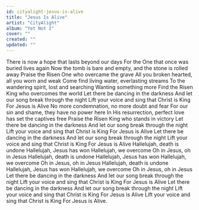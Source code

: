 ```yaml
---
id: cityalight-jesus-is-alive
title: "Jesus Is Alive"
artist: "CityAlight"
album: "Yet Not I"
cover: ""
created: ""
updated: ""
---
```


There is now a hope that lasts beyond our days
For the One that once was buried lives again
Now the tomb is bare and empty, and the stone is rolled away
Praise the Risen One who overcame the grave
All you broken hearted, all you worn and weak
Come find living water, everlasting streams
To the wandering spirit, lost and searching
Wanting something more
Find the Risen King who overcomes the world
Let there be dancing in the darkness
And let our song break through the night
Lift your voice and sing that Christ is King
For Jesus is Alive
No more condemnation, no more doubt and fear
For our sin and shame, they have no power here
In His resurrection, perfect love has set the captives free
Praise the Risen King who stands in victory
Let there be dancing in the darkness
And let our song break through the night
Lift your voice and sing that Christ is King
For Jesus is Alive
Let there be dancing in the darkness
And let our song break through the night
Lift your voice and sing that Christ is King
For Jesus is Alive
Hallelujah, death is undone
Hallelujah, Jesus has won
Hallelujah, we overcome
Oh in Jesus, oh in Jesus
Hallelujah, death is undone
Hallelujah, Jesus has won
Hallelujah, we overcome
Oh in Jesus, oh in Jesus
Hallelujah, death is undone
Hallelujah, Jesus has won
Hallelujah, we overcome
Oh in Jesus, oh in Jesus
Let there be dancing in the darkness
And let our song break through the night
Lift your voice and sing that Christ is King
For Jesus is Alive
Let there be dancing in the darkness
And let our song break through the night
Lift your voice and sing that Christ is King
For Jesus is Alive
Lift your voice and sing that Christ is King
For Jesus is Alive.